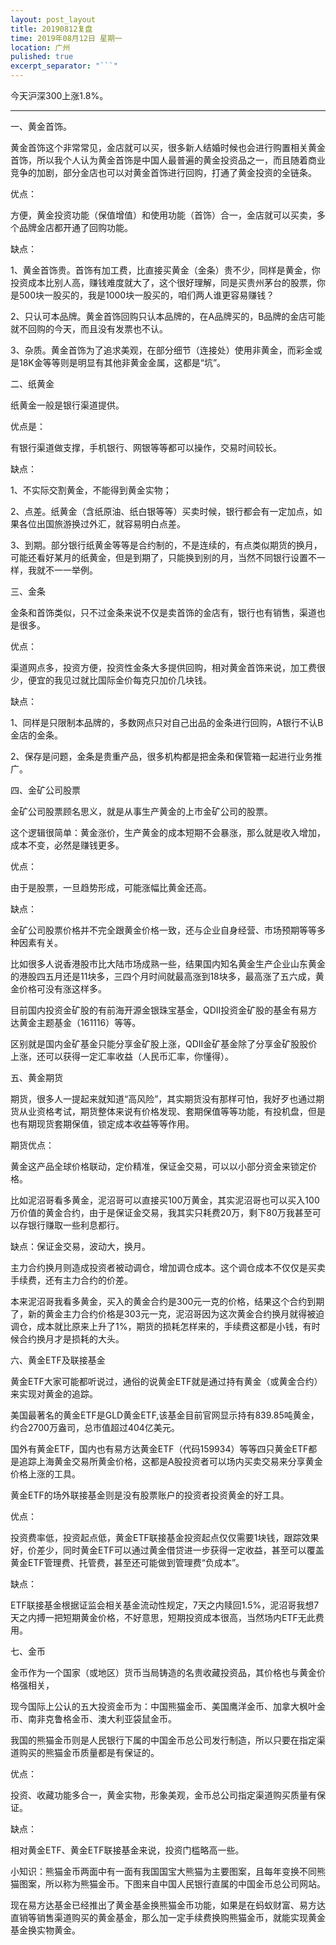 ```yaml
---
layout: post_layout
title: 20190812复盘
time: 2019年08月12日 星期一
location: 广州
pulished: true
excerpt_separator: "```"
---
```



今天沪深300上涨1.8%。

------------------------------------------------------------------

一、黄金首饰。

黄金首饰这个非常常见，金店就可以买，很多新人结婚时候也会进行购置相关黄金首饰，所以我个人认为黄金首饰是中国人最普遍的黄金投资品之一，而且随着商业竞争的加剧，部分金店也可以对黄金首饰进行回购，打通了黄金投资的全链条。

优点：

方便，黄金投资功能（保值增值）和使用功能（首饰）合一，金店就可以买卖，多个品牌金店都开通了回购功能。

缺点：

1、黄金首饰贵。首饰有加工费，比直接买黄金（金条）贵不少，同样是黄金，你投资成本比别人高，赚钱难度就大了，这个很好理解，同是买贵州茅台的股票，你是500块一股买的，我是1000块一股买的，咱们两人谁更容易赚钱？

2、只认可本品牌。黄金首饰回购只认本品牌的，在A品牌买的，B品牌的金店可能就不回购的今天，而且没有发票也不认。

3、杂质。黄金首饰为了追求美观，在部分细节（连接处）使用非黄金，而彩金或是18K金等等则是明显有其他非黄金金属，这都是“坑”。

二、纸黄金

纸黄金一般是银行渠道提供。

优点是：

有银行渠道做支撑，手机银行、网银等等都可以操作，交易时间较长。

缺点：

1、不实际交割黄金，不能得到黄金实物；

2、点差。纸黄金（含纸原油、纸白银等等）买卖时候，银行都会有一定加点，如果各位出国旅游换过外汇，就容易明白点差。

3、到期。部分银行纸黄金等等是合约制的，不是连续的，有点类似期货的换月，可能还看好某月的纸黄金，但是到期了，只能换到别的月，当然不同银行设置不一样，我就不一一举例。

三、金条

金条和首饰类似，只不过金条来说不仅是卖首饰的金店有，银行也有销售，渠道也是很多。

优点：

渠道网点多，投资方便，投资性金条大多提供回购，相对黄金首饰来说，加工费很少，便宜的我见过就比国际金价每克只加价几块钱。

缺点：

1、同样是只限制本品牌的，多数网点只对自己出品的金条进行回购，A银行不认B金店的金条。

2、保存是问题，金条是贵重产品，很多机构都是把金条和保管箱一起进行业务推广。

四、金矿公司股票

金矿公司股票顾名思义，就是从事生产黄金的上市金矿公司的股票。

这个逻辑很简单：黄金涨价，生产黄金的成本短期不会暴涨，那么就是收入增加，成本不变，必然是赚钱更多。

优点：

由于是股票，一旦趋势形成，可能涨幅比黄金还高。

缺点：

金矿公司股票价格并不完全跟黄金价格一致，还与企业自身经营、市场预期等等多种因素有关。

比如很多人说香港股市比大陆市场成熟一些，结果国内知名黄金生产企业山东黄金的港股四五月还是11块多，三四个月时间就最高涨到18块多，最高涨了五六成，黄金价格可没有涨这样多。

目前国内投资金矿股的有前海开源金银珠宝基金，QDII投资金矿股的基金有易方达黄金主题基金（161116）等等。

区别就是国内金矿基金只能分享金矿股上涨，QDII金矿基金除了分享金矿股股价上涨，还可以获得一定汇率收益（人民币汇率，你懂得）。

五、黄金期货

期货，很多人一提起来就知道“高风险”，其实期货没有那样可怕，我好歹也通过期货从业资格考试，期货整体来说有价格发现、套期保值等等功能，有投机盘，但是也有期现货套期保值，锁定成本收益等等作用。

期货优点：

黄金这产品全球价格联动，定价精准，保证金交易，可以以小部分资金来锁定价格。

比如泥沼哥看多黄金，泥沼哥可以直接买100万黄金，其实泥沼哥也可以买入100万价值的黄金合约，由于是保证金交易，我其实只耗费20万，剩下80万我甚至可以存银行赚取一些利息都行。

缺点：保证金交易，波动大，换月。

主力合约换月则造成投资者被动调仓，增加调仓成本。这个调仓成本不仅仅是买卖手续费，还有主力合约的价差。

本来泥沼哥我看多黄金，买入的黄金合约是300元一克的价格，结果这个合约到期了，新的黄金主力合约价格是303元一克，泥沼哥因为这次黄金合约换月就得被迫调仓，成本就比原来上升了1%，期货的损耗怎样来的，手续费这都是小钱，有时候合约换月才是损耗的大头。

六、黄金ETF及联接基金

黄金ETF大家可能都听说过，通俗的说黄金ETF就是通过持有黄金（或黄金合约）来实现对黄金的追踪。

美国最著名的黄金ETF是GLD黄金ETF,该基金目前官网显示持有839.85吨黄金，约合2700万盎司，总市值超过404亿美元。

国外有黄金ETF，国内也有易方达黄金ETF（代码159934）等等四只黄金ETF都是追踪上海黄金交易所黄金价格，这都是A股投资者可以场内买卖交易来分享黄金价格上涨的工具。

黄金ETF的场外联接基金则是没有股票账户的投资者投资黄金的好工具。

优点：

投资费率低，投资起点低，黄金ETF联接基金投资起点仅仅需要1块钱，跟踪效果好，价差少，同时黄金ETF可以通过黄金借贷进一步获得一定收益，甚至可以覆盖黄金ETF管理费、托管费，甚至还可能做到管理费“负成本”。

缺点：

ETF联接基金根据证监会相关基金流动性规定，7天之内赎回1.5%，泥沼哥我想7天之内搏一把短期黄金价格，不好意思，短期投资成本很高，当然场内ETF无此费用。

七、金币

金币作为一个国家（或地区）货币当局铸造的名贵收藏投资品，其价格也与黄金价格强相关，

现今国际上公认的五大投资金币为：中国熊猫金币、美国鹰洋金币、加拿大枫叶金币、南非克鲁格金币、澳大利亚袋鼠金币。

我国的熊猫金币则是人民银行下属的中国金币总公司发行制造，所以只要在指定渠道购买的熊猫金币质量都是有保证的。

优点：

投资、收藏功能多合一，黄金实物，形象美观，金币总公司指定渠道购买质量有保证。

缺点：

相对黄金ETF、黄金ETF联接基金来说，投资门槛略高一些。

小知识：熊猫金币两面中有一面有我国国宝大熊猫为主要图案，且每年变换不同熊猫图案，所以称为熊猫金币。下图来自中国人民银行直属的中国金币总公司网站。

现在易方达基金已经推出了黄金基金换熊猫金币功能，如果是在蚂蚁财富、易方达直销等销售渠道购买的黄金基金，那么加一定手续费换购熊猫金币，就能实现黄金基金换实物黄金。
